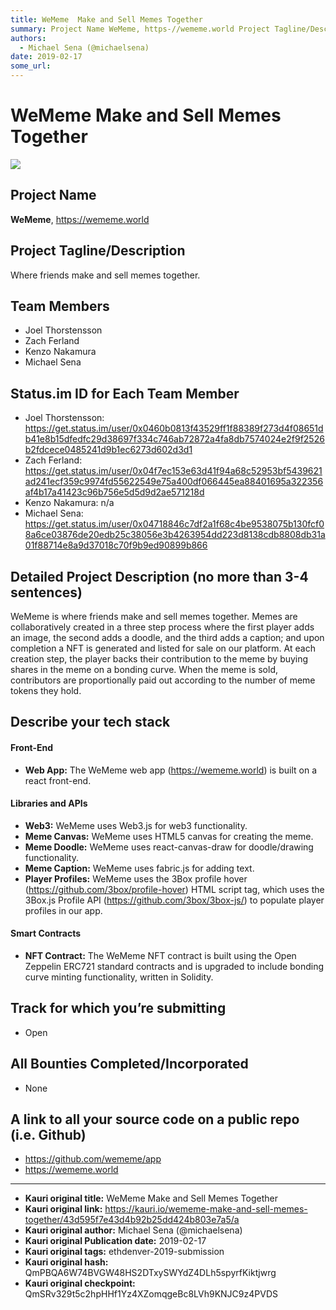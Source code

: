 ```yaml
---
title: WeMeme  Make and Sell Memes Together
summary: Project Name WeMeme, https-//wememe.world Project Tagline/Description Where friends make and sell memes together. Team Members Joel Thorstensson Zach Ferland Kenzo Nakamura Michael Sena Status.im ID for Each Team Member Joel Thorstensson- https-//get.status.im/user/0x0460b0813f43529ff1f88389f273d4f08651db41e8b15dfedfc29d38697f334c746ab72872a4fa8db7574024e2f9f2526b2fdcece0485241d9b1ec6273d602d3d1 Zach Ferland- https-//get.status.im/user/0x04f7ec153e63d41f94a68c52953bf5439621ad241ecf359c9974fd5562
authors:
  - Michael Sena (@michaelsena)
date: 2019-02-17
some_url: 
---
```


# WeMeme  Make and Sell Memes Together

![](https://ipfs.infura.io/ipfs/QmWptVFWaG1wiwFfdZsZwXmDW66goT5xh98CSgn7AzS8xo)


## Project Name
**WeMeme**, https://wememe.world

## Project Tagline/Description
Where friends make and sell memes together.

## Team Members
* Joel Thorstensson
* Zach Ferland
* Kenzo Nakamura
* Michael Sena

## Status.im ID for Each Team Member
* Joel Thorstensson: https://get.status.im/user/0x0460b0813f43529ff1f88389f273d4f08651db41e8b15dfedfc29d38697f334c746ab72872a4fa8db7574024e2f9f2526b2fdcece0485241d9b1ec6273d602d3d1
* Zach Ferland: https://get.status.im/user/0x04f7ec153e63d41f94a68c52953bf5439621ad241ecf359c9974fd55622549e75a400df066445ea88401695a322356af4b17a41423c96b756e5d5d9d2ae571218d
* Kenzo Nakamura: n/a
* Michael Sena: https://get.status.im/user/0x04718846c7df2a1f68c4be9538075b130fcf08a6ce03876de20edb25c38056e3b4263954dd223d8138cdb8808db31a01f88714e8a9d37018c70f9b9ed90899b866

## Detailed Project Description (no more than 3-4 sentences)
WeMeme is where friends make and sell memes together. Memes are collaboratively created in a three step process where the first player adds an image, the second adds a doodle, and the third adds a caption; and upon completion a NFT is generated and listed for sale on our platform. At each creation step, the player backs their contribution to the meme by buying shares in the meme on a bonding curve. When the meme is sold, contributors are proportionally paid out according to the number of meme tokens they hold.

## Describe your tech stack
#### Front-End
* **Web App:** The WeMeme web app (https://wememe.world) is built on a react front-end.

#### Libraries and APIs
* **Web3:** WeMeme uses Web3.js for web3 functionality.
* **Meme Canvas:** WeMeme uses HTML5 canvas for creating the meme.
* **Meme Doodle:** WeMeme uses react-canvas-draw for doodle/drawing functionality.
* **Meme Caption:** WeMeme uses fabric.js for adding text.
* **Player Profiles:** WeMeme uses the 3Box profile hover (https://github.com/3box/profile-hover) HTML script tag, which uses the 3Box.js Profile API (https://github.com/3box/3box-js/) to populate player profiles in our app.

#### Smart Contracts
* **NFT Contract:** The WeMeme NFT contract is built using the Open Zeppelin ERC721 standard contracts and is upgraded to include bonding curve minting functionality, written in Solidity.

## Track for which you’re submitting
* Open

## All Bounties Completed/Incorporated
* None

## A link to all your source code on a public repo (i.e. Github)
* https://github.com/wememe/app
* https://wememe.world







---

- **Kauri original title:** WeMeme  Make and Sell Memes Together
- **Kauri original link:** https://kauri.io/wememe-make-and-sell-memes-together/43d595f7e43d4b92b25dd424b803e7a5/a
- **Kauri original author:** Michael Sena (@michaelsena)
- **Kauri original Publication date:** 2019-02-17
- **Kauri original tags:** ethdenver-2019-submission
- **Kauri original hash:** QmPBQA6W74BVGW48HS2DTxySWYdZ4DLh5spyrfKiktjwrg
- **Kauri original checkpoint:** QmSRv329t5c2hpHHf1Yz4XZomqgeBc8LVh9KNJC9z4PVDS



